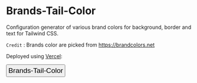 # Brands-Tail-Color

Configuration generator of various brand colors for background, border and text for Tailwind CSS.

`Credit` : Brands color are picked from https://brandcolors.net


Deployed using [Vercel](https://vercel.com):

<a href="https://brands-tail-color.vercel.app/">
<button style="padding:4px;font-size:1.2rem;cursor:pointer">Brands-Tail-Color</button></a>


